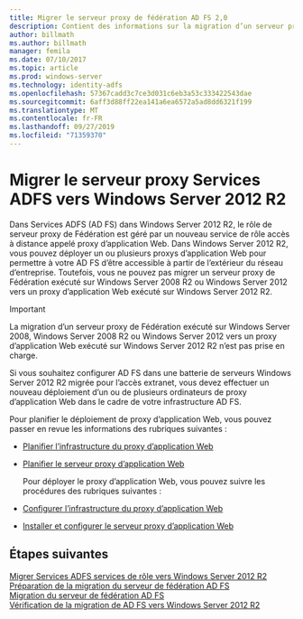 ```yaml
---
title: Migrer le serveur proxy de fédération AD FS 2,0
description: Contient des informations sur la migration d’un serveur proxy AD FS vers Windows Server 2012 R2.
author: billmath
ms.author: billmath
manager: femila
ms.date: 07/10/2017
ms.topic: article
ms.prod: windows-server
ms.technology: identity-adfs
ms.openlocfilehash: 57367cadd3c7ce3d031c6eb3a53c333422543dae
ms.sourcegitcommit: 6aff3d88ff22ea141a6ea6572a5ad8dd6321f199
ms.translationtype: MT
ms.contentlocale: fr-FR
ms.lasthandoff: 09/27/2019
ms.locfileid: "71359370"
---
```

# <a name="migrate-the-active-directory-federation-services-proxy-server-to-windows-server-2012-r2"></a>Migrer le serveur proxy Services ADFS vers Windows Server 2012 R2

Dans Services ADFS (AD FS) dans Windows Server 2012 R2, le rôle de serveur proxy de Fédération est géré par un nouveau service de rôle accès à distance appelé proxy d’application Web. Dans Windows Server 2012 R2, vous pouvez déployer un ou plusieurs proxys d’application Web pour permettre à votre AD FS d’être accessible à partir de l’extérieur du réseau d’entreprise. Toutefois, vous ne pouvez pas migrer un serveur proxy de Fédération exécuté sur Windows Server 2008 R2 ou Windows Server 2012 vers un proxy d’application Web exécuté sur Windows Server 2012 R2.  
  
> [!IMPORTANT]
>  La migration d’un serveur proxy de Fédération exécuté sur Windows Server 2008, Windows Server 2008 R2 ou Windows Server 2012 vers un proxy d’application Web exécuté sur Windows Server 2012 R2 n’est pas prise en charge.  
  
Si vous souhaitez configurer AD FS dans une batterie de serveurs Windows Server 2012 R2 migrée pour l’accès extranet, vous devez effectuer un nouveau déploiement d’un ou de plusieurs ordinateurs de proxy d’application Web dans le cadre de votre infrastructure AD FS.  
  
Pour planifier le déploiement de proxy d’application Web, vous pouvez passer en revue les informations des rubriques suivantes :  
  
- [Planifier l’infrastructure du proxy d’application Web](https://technet.microsoft.com/library/dn383648.aspx)  
  
- [Planifier le serveur proxy d’application Web](https://technet.microsoft.com/library/dn383647.aspx)  
  
  Pour déployer le proxy d’application Web, vous pouvez suivre les procédures des rubriques suivantes :  
  
- [Configurer l’infrastructure du proxy d’application Web](https://technet.microsoft.com/library/dn383644.aspx)  
  
- [Installer et configurer le serveur proxy d’application Web](https://technet.microsoft.com/library/dn383662.aspx)  
  
## <a name="next-steps"></a>Étapes suivantes
 [Migrer Services ADFS services de rôle vers Windows Server 2012 R2](migrate-ad-fs-service-role-to-windows-server-r2.md)   
 [Préparation de la migration du serveur de fédération AD FS](prepare-migrate-ad-fs-server-r2.md)   
 [Migration du serveur de fédération AD FS](migrate-ad-fs-fed-server-r2.md)    
 [Vérification de la migration de AD FS vers Windows Server 2012 R2](verify-ad-fs-migration.md)

